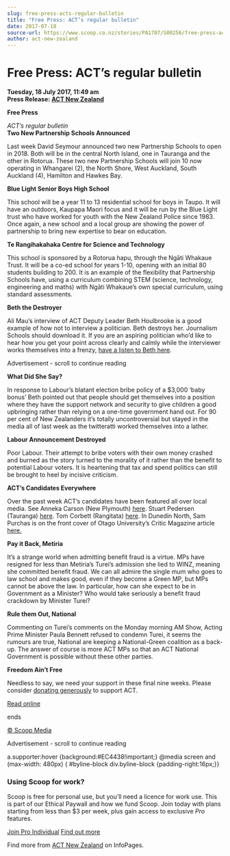 ```yaml
---
slug: free-press-acts-regular-bulletin
title: "Free Press: ACT’s regular bulletin"
date: 2017-07-18
source-url: https://www.scoop.co.nz/stories/PA1707/S00256/free-press-acts-regular-bulletin.htm
author: act-new-zealand
---
```

Free Press: ACT’s regular bulletin
==================================

**Tuesday, 18 July 2017, 11:49 am**  
**Press Release: [ACT New Zealand](https://info.scoop.co.nz/ACT_New_Zealand)**

**Free Press**

  
_ACT’s regular bulletin_  
**Two New Partnership Schools Announced**

Last week David Seymour announced two new Partnership Schools to open in 2018. Both will be in the central North Island, one in Tauranga and the other in Rotorua. These two new Partnership Schools will join 10 now operating in Whangarei (2), the North Shore, West Auckland, South Auckland (4), Hamilton and Hawkes Bay.

**Blue Light Senior Boys High School**

This school will be a year 11 to 13 residential school for boys in Taupo. It will have an outdoors, Kaupapa Maori focus and it will be run by the Blue Light trust who have worked for youth with the New Zealand Police since 1983. Once again, a new school and a local group are showing the power of partnership to bring new expertise to bear on education.

**Te Rangihakahaka Centre for Science and Technology**

This school is sponsored by a Rotorua hapu, through the Ngāti Whakaue Trust. It will be a co-ed school for years 1-10, opening with an initial 80 students building to 200. It is an example of the flexibility that Partnership Schools have, using a curriculum combining STEM (science, technology, engineering and maths) with Ngāti Whakaue’s own special curriculum, using standard assessments.

**Beth the Destroyer**

Ali Mau’s interview of ACT Deputy Leader Beth Houlbrooke is a good example of how not to interview a politician. Beth destroys her. Journalism Schools should download it. If you are an aspiring politician who’d like to hear how you get your point across clearly and calmly while the interviewer works themselves into a frenzy, [have a listen to Beth here](http://act.org.nz/wp-content/plugins/civicrm/civicrm/extern/url.php?u=15948&qid=4267654).

Advertisement - scroll to continue reading





**What Did She Say?**

In response to Labour’s blatant election bribe policy of a $3,000 ‘baby bonus’ Beth pointed out that people should get themselves into a position where they have the support network and security to give children a good upbringing rather than relying on a one-time government hand out. For 90 per cent of New Zealanders it’s totally uncontroversial but stayed in the media all of last week as the twitteratti worked themselves into a lather.

**Labour Announcement Destroyed**

Poor Labour. Their attempt to bribe voters with their own money crashed and burned as the story turned to the morality of it rather than the benefit to potential Labour voters. It is heartening that tax and spend politics can still be brought to heel by incisive criticism.

**ACT’s Candidates Everywhere**

Over the past week ACT’s candidates have been featured all over local media. See Anneka Carson (New Plymouth) [here](http://act.org.nz/wp-content/plugins/civicrm/civicrm/extern/url.php?u=15949&qid=4267654). Stuart Pedersen (Tauranga) [here](http://act.org.nz/wp-content/plugins/civicrm/civicrm/extern/url.php?u=15950&qid=4267654). Tom Corbett (Rangitata) [here](http://act.org.nz/wp-content/plugins/civicrm/civicrm/extern/url.php?u=15951&qid=4267654). In Dunedin North, Sam Purchas is on the front cover of Otago University’s Critic Magazine article [here.](http://act.org.nz/wp-content/plugins/civicrm/civicrm/extern/url.php?u=15952&qid=4267654)

**Pay it Back, Metiria**

It’s a strange world when admitting benefit fraud is a virtue. MPs have resigned for less than Metiria’s Turei’s admission she lied to WINZ, meaning she committed benefit fraud. We can all admire the single mum who goes to law school and makes good, even if they become a Green MP, but MPs cannot be above the law. In particular, how can she expect to be in Government as a Minister? Who would take seriously a benefit fraud crackdown by Minister Turei?

**Rule them Out, National**

Commenting on Turei’s comments on the Monday morning AM Show, Acting Prime Minister Paula Bennett refused to condemn Turei, it seems the rumours are true, National are keeping a National-Green coalition as a back-up. The answer of course is more ACT MPs so that an ACT National Government is possible without these other parties.

**Freedom Ain’t Free**

Needless to say, we need your support in these final nine weeks. Please consider [donating generously](http://act.org.nz/wp-content/plugins/civicrm/civicrm/extern/url.php?u=15953&qid=4267654) to support ACT.

  

  
[Read online](http://act.org.nz/wp-content/plugins/civicrm/civicrm/extern/url.php?u=15954&qid=4267654)

ends  

[© Scoop Media](http://www.scoop.co.nz/about/terms.html)  

Advertisement - scroll to continue reading



a.supporter:hover {background:#EC4438!important;} @media screen and (max-width: 480px) { #byline-block div.byline-block {padding-right:16px;}}

### Using Scoop for work?

Scoop is free for personal use, but you’ll need a licence for work use. This is part of our Ethical Paywall and how we fund Scoop. Join today with plans starting from less than $3 per week, plus gain access to exclusive _Pro_ features.  
  
[Join Pro Individual](https://pro.scoop.co.nz/Individual/?from=ProIn24) [Find out more](https://pro.scoop.co.nz/using-scoop-for-work/?from=ProIn24)

Find more from [ACT New Zealand](https://info.scoop.co.nz/ACT_New_Zealand) on InfoPages.